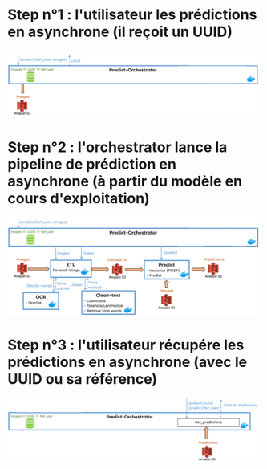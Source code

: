 # Step n°1 : l'utilisateur les prédictions en asynchrone (il reçoit un UUID)
![Launch_Predictions](../docs/User_predictions_overview_Step1_Launch_Predictions.png)

# Step n°2 : l'orchestrator lance la pipeline de prédiction en asynchrone (à partir du modèle en cours d'exploitation)
![Pipeline_Prediction](../docs/User_predictions_overview_Step2_Pipeline_Prediction.png)

# Step n°3 : l'utilisateur récupére les prédictions en asynchrone (avec le UUID ou sa référence)
![Launch_Predictions](../docs/User_predictions_overview_Step3_Get_Predictions.png)
